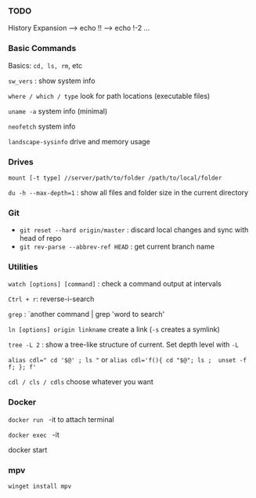 

### TODO
History Expansion
--> echo !!
--> echo !-2
...

### Basic Commands
Basics: `cd, ls, rm`, etc

`sw_vers` : show system info

`where / which / type` look for path locations (executable files)

`uname -a` system info (minimal) 

`neofetch` system info

`landscape-sysinfo` drive and memory usage

### Drives
`mount [-t type] //server/path/to/folder /path/to/local/folder`

`du -h --max-depth=1` : show all files and folder size in the current directory


### Git
- `git reset --hard origin/master` : discard local changes and sync with head of repo
- `git rev-parse --abbrev-ref HEAD` : get current branch name


### Utilities
`watch [options] [command]` : check a command output at intervals

`Ctrl + r`: reverse-i-search

`grep` : `another command | grep 'word to search'

`ln [options] origin linkname` create a link (`-s` creates a symlink)

`tree -L 2` : show a tree-like structure of current. Set depth level with `-L`

`alias cdl=" cd '$@' ; ls "`
or
`alias cdl='f(){ cd "$@"; ls ;  unset -f f; }; f'`

`cdl / cls / cdls` choose whatever you want

### Docker

`docker run `
-it to attach terminal

`docker exec `
-it

docker start

### mpv
`winget install mpv`


